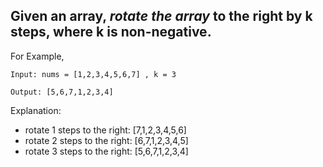 
## Given an array, *rotate the array* to the right by k steps, where k is non-negative.

For Example,

``Input: nums = [1,2,3,4,5,6,7] , k = 3``

``Output: [5,6,7,1,2,3,4]``
 
Explanation:
- rotate 1 steps to the right: [7,1,2,3,4,5,6] 
- rotate 2 steps to the right: [6,7,1,2,3,4,5]
- rotate 3 steps to the right: [5,6,7,1,2,3,4]
